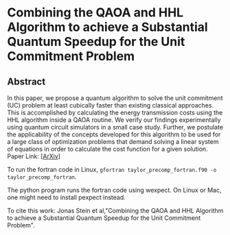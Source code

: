 # Combining the QAOA and HHL Algorithm to achieve a Substantial Quantum Speedup for the Unit Commitment Problem

## Abstract

In this paper, we propose a quantum algorithm to solve the unit commitment (UC) problem at least cubically faster than existing classical approaches. This is accomplished by calculating the energy transmission costs using the HHL algorithm inside a QAOA routine. We verify our findings experimentally using quantum circuit simulators in a small case study. Further, we postulate the applicability of the concepts developed for this algorithm to be used for a large class of optimization problems that demand solving a linear system of equations in order to calculate the cost function for a given solution.
Paper Link:  [[ArXiv](https://arxiv.org/pdf/2305.08482.pdf)]

To run the fortran code in Linux, `gfortran taylor_precomp_fortran.f90 -o taylor_precomp_fortran`.

The python program runs the fortran code using wexpect. On Linux or Mac, one might need to install pexpect instead.

To cite  this work:
Jonas Stein et al,"Combining the QAOA and HHL Algorithm to achieve a Substantial Quantum Speedup for the Unit Commitment Problem".
